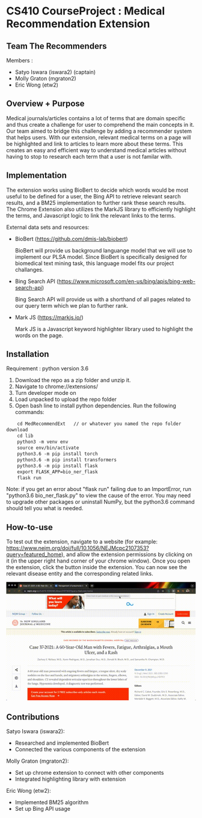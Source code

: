 # CS410 CourseProject : Medical Recommendation Extension


## Team The Recommenders

Members :
* Satyo Iswara (iswara2) (captain)
* Molly Graton (mgraton2)
* Eric Wong (etw2)

## Overview + Purpose

Medical journals/articles contains a lot of terms that are domain specific and thus create a challenge for user to comprehend the main concepts in it.  Our team aimed to bridge this challenge by adding a recommender system that helps users. With our extension, relevant medical terms on a page will be highlighted and link to articles to learn more about these terms. This creates an easy and efficient way to understand medical articles without having to stop to research each term that a user is not familar with.

## Implementation

The extension works using BioBert to decide which words would be most useful to be defined for a user, the Bing API to retrieve relevant search results, and a BM25 implementation to further rank these search results. The Chrome Extension also utilizes the MarkJS library to efficiently highlight the terms, and Javascript logic to link the relevant links to the terms.

External data sets and resources:
* BioBert (https://github.com/dmis-lab/biobert)

    BioBert will provide us background languange model that we will use to implement our PLSA model.  Since BioBert is specifically designed for biomedical text mining task, this language model fits our project challanges.

* Bing Search API (https://www.microsoft.com/en-us/bing/apis/bing-web-search-api)

    Bing Search API will provide us with a shorthand of all pages related to our query term which we plan to further rank.

* Mark JS (https://markjs.io/)
    
    Mark JS is a Javascript keyword highlighter library used to highlight the words on the page. 

## Installation
Requirement : python version 3.6
1. Download the repo as a zip folder and unzip it.
1. Navigate to chrome://extensions/
1. Turn developer mode on
1. Load unpacked to upload the repo folder
1. Open bash line to install python dependencies. Run the following commands:
```
    cd MedRecommendExt   // or whatever you named the repo folder download
    cd lib
    python3 -m venv env
    source env/bin/activate
    python3.6 -m pip install torch
    python3.6 -m pip install transformers
    python3.6 -m pip install flask
    export FLASK_APP=bio_ner_flask
    flask run
```
Note: if you get an error about "flask run" failing due to an ImportError, run "python3.6 bio_ner_flask.py" to view the cause of the error. You may need to upgrade other packages or uninstall NumPy, but the python3.6 command should tell you what is needed. 

## How-to-use

To test out the extension, navigate to a website (for example: https://www.nejm.org/doi/full/10.1056/NEJMcpc2107353?query=featured_home), and allow the extension permissions by clicking on it (in the upper right hand corner of your chrome window). Once you open the extension, click the button inside the extension. You can now see the relevant disease entity and the corresponding related links. 


![Alt Text](https://raw.githubusercontent.com/siswara/MedRecommendExt/main/assets/MedExtension_Gif.gif)


## Contributions

Satyo Iswara (iswara2):
* Researched and implemented BioBert
* Connected the various components of the extension

Molly Graton (mgraton2):
* Set up chrome extension to connect with other components
* Integrated highlighting library with extension

Eric Wong (etw2):
* Implemented BM25 algorithm
* Set up Bing API usage
